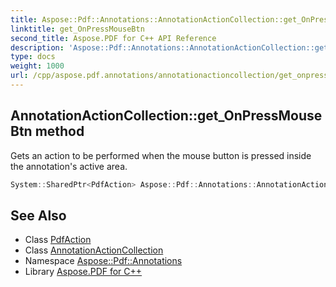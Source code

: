 ```yaml
---
title: Aspose::Pdf::Annotations::AnnotationActionCollection::get_OnPressMouseBtn method
linktitle: get_OnPressMouseBtn
second_title: Aspose.PDF for C++ API Reference
description: 'Aspose::Pdf::Annotations::AnnotationActionCollection::get_OnPressMouseBtn method. Gets an action to be performed when the mouse button is pressed inside the annotation''s active area in C++.'
type: docs
weight: 1000
url: /cpp/aspose.pdf.annotations/annotationactioncollection/get_onpressmousebtn/
---
```

## AnnotationActionCollection::get_OnPressMouseBtn method


Gets an action to be performed when the mouse button is pressed inside the annotation's active area.

```cpp
System::SharedPtr<PdfAction> Aspose::Pdf::Annotations::AnnotationActionCollection::get_OnPressMouseBtn()
```

## See Also

* Class [PdfAction](../../pdfaction/)
* Class [AnnotationActionCollection](../)
* Namespace [Aspose::Pdf::Annotations](../../)
* Library [Aspose.PDF for C++](../../../)
